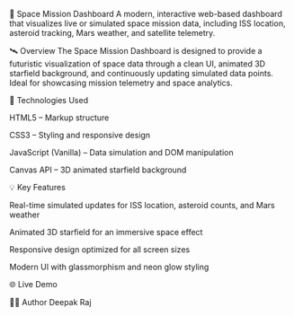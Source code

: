 🚀 Space Mission Dashboard
A modern, interactive web-based dashboard that visualizes live or simulated space mission data, including ISS location, asteroid tracking, Mars weather, and satellite telemetry.

🛰️ Overview
The Space Mission Dashboard is designed to provide a futuristic visualization of space data through a clean UI, animated 3D starfield background, and continuously updating simulated data points. Ideal for showcasing mission telemetry and space analytics.

🔧 Technologies Used

HTML5 – Markup structure

CSS3 – Styling and responsive design

JavaScript (Vanilla) – Data simulation and DOM manipulation

Canvas API – 3D animated starfield background

💡 Key Features

Real-time simulated updates for ISS location, asteroid counts, and Mars weather

Animated 3D starfield for an immersive space effect

Responsive design optimized for all screen sizes

Modern UI with glassmorphism and neon glow styling

🌐 Live Demo


👨‍💻 Author
Deepak Raj

